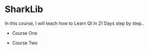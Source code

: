 # SharkLib
In this course, I will teach how to Learn Qt in 21 Days step by step.. 

 - Course One
 
 - Course Two
